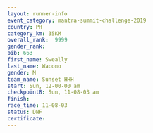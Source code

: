 ```yaml
---
layout: runner-info 
event_category: mantra-summit-challenge-2019 
country: PH
category_km: 35KM 
overall_rank:  9999
gender_rank: 
bib: 663
first_name: Sweally
last_name: Wacono
gender: M
team_name: Sunset HHH
start: Sun, 12-00-00 am
checkpoint8: Sun, 11-08-03 am
finish: 
race_time: 11-08-03
status: DNF
certificate: 
---
```

